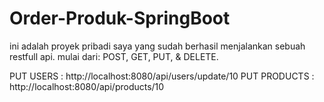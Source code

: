 # Order-Produk-SpringBoot

ini adalah proyek pribadi saya yang sudah berhasil menjalankan sebuah restfull api.
mulai dari: POST, GET, PUT, & DELETE.





PUT USERS    : http://localhost:8080/api/users/update/10
PUT PRODUCTS : http://localhost:8080/api/products/10
